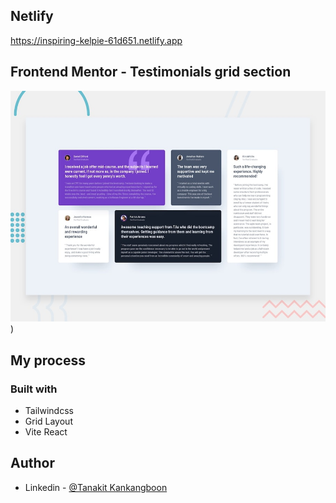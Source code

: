 ## Netlify

https://inspiring-kelpie-61d651.netlify.app

## Frontend Mentor - Testimonials grid section

![image description](./src/design/desktop-preview.jpg))

## My process

### Built with

- Tailwindcss
- Grid Layout
- Vite React

## Author
- Linkedin - [@Tanakit Kankangboon](www.linkedin.com/in/tanakit-kankangboon-32329b1a5)
  

